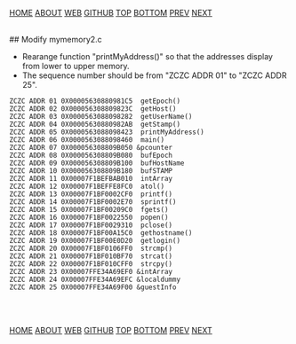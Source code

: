 ---
---

[HOME](index.md)
[ABOUT](README.md)
[WEB](https://osp4diss.vlsm.org/)
[GITHUB](/https://github.com/os2xx/osp4diss)
[TOP](#)
[BOTTOM](#endofpage)
[PREV](index.md#idx0705)
[NEXT](index.md#idx0705)

<br>
## Modify mymemory2.c

* Rearange function "printMyAddress()" so that the addresses display from lower to upper memory.
* The sequence number should be from "ZCZC ADDR 01" to "ZCZC ADDR 25".

```
ZCZC ADDR 01 0X00005630880981C5  getEpoch()
ZCZC ADDR 02 0X000056308809823C  getHost()
ZCZC ADDR 03 0X0000563088098282  getUserName()
ZCZC ADDR 04 0X00005630880982AB  getStamp()
ZCZC ADDR 05 0X0000563088098423  printMyAddress()
ZCZC ADDR 06 0X0000563088098460  main()
ZCZC ADDR 07 0X000056308809B050 &pcounter
ZCZC ADDR 08 0X000056308809B080  bufEpoch
ZCZC ADDR 09 0X000056308809B100  bufHostName
ZCZC ADDR 10 0X000056308809B180  bufSTAMP
ZCZC ADDR 11 0X00007F1BEFBAB010  intArray
ZCZC ADDR 12 0X00007F1BEFFE8FC0  atol()
ZCZC ADDR 13 0X00007F1BF0002CF0  printf()
ZCZC ADDR 14 0X00007F1BF0002E70  sprintf()
ZCZC ADDR 15 0X00007F1BF00209C0  fgets()
ZCZC ADDR 16 0X00007F1BF0022550  popen()
ZCZC ADDR 17 0X00007F1BF0029310  pclose()
ZCZC ADDR 18 0X00007F1BF00A15C0  gethostname()
ZCZC ADDR 19 0X00007F1BF00E0D20  getlogin()
ZCZC ADDR 20 0X00007F1BF0106FF0  strcmp()
ZCZC ADDR 21 0X00007F1BF010BF70  strcat()
ZCZC ADDR 22 0X00007F1BF010CFF0  strcpy()
ZCZC ADDR 23 0X00007FFE34A69EF0 &intArray
ZCZC ADDR 24 0X00007FFE34A69EFC &localdummy
ZCZC ADDR 25 0X00007FFE34A69F00 &guestInfo
```
<br id="endofpage"><br>

[HOME](index.md)
[ABOUT](README.md)
[WEB](https://osp4diss.vlsm.org/)
[GITHUB](/https://github.com/os2xx/osp4diss)
[TOP](#)
[BOTTOM](#endofpage)
[PREV](index.md#idx0705)
[NEXT](index.md#idx0705)
<br>


